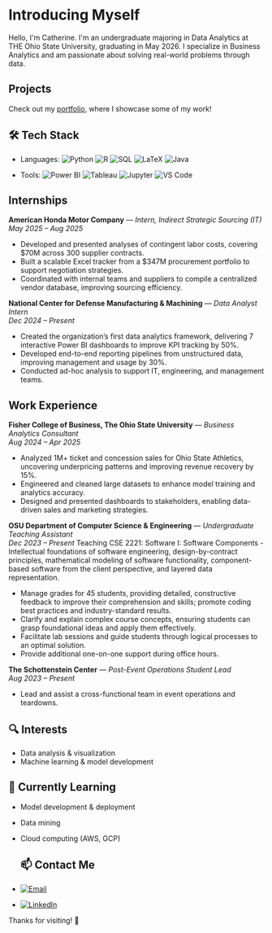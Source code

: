 # Introducing Myself

Hello, I'm Catherine. I'm an undergraduate majoring in Data Analytics at THE Ohio State University, graduating in May 2026. I specialize in Business Analytics and am passionate about solving real-world problems through data.

## Projects
Check out my [portfolio](https://github.com/catherine-ling/portfolio), where I showcase some of my work!

## 🛠️ Tech Stack
- Languages: 
![Python](https://img.shields.io/badge/Python-3776AB?style=flat&logo=python&logoColor=white)
![R](https://img.shields.io/badge/R-276DC3?style=flat&logo=r&logoColor=white)
![SQL](https://img.shields.io/badge/SQL-4479A1?style=flat&logo=postgresql&logoColor=white)
![LaTeX](https://img.shields.io/badge/LaTeX-%23008080.svg?style=flat&logo=latex&logoColor=white)
![Java](https://img.shields.io/badge/Java-%23ED8B00.svg?style=flat&logo=openjdk&logoColor=white)

- Tools: 
![Power BI](https://img.shields.io/badge/Power%20BI-F2C811?style=flat&logo=powerbi&logoColor=black)
![Tableau](https://img.shields.io/badge/Tableau-E97627?style=flat&logo=tableau&logoColor=white)
![Jupyter](https://img.shields.io/badge/Jupyter-F37626?style=flat&logo=jupyter&logoColor=white)
![VS Code](https://img.shields.io/badge/VS%20Code-007ACC?style=flat&logo=visual-studio-code&logoColor=white)


## Internships

**American Honda Motor Company** — *Intern, Indirect Strategic Sourcing (IT)*  
*May 2025 – Aug 2025*  
- Developed and presented analyses of contingent labor costs, covering $70M across 300 supplier contracts.  
- Built a scalable Excel tracker from a $347M procurement portfolio to support negotiation strategies.  
- Coordinated with internal teams and suppliers to compile a centralized vendor database, improving sourcing efficiency.  

**National Center for Defense Manufacturing & Machining** — *Data Analyst Intern*  
*Dec 2024 – Present*  
- Created the organization’s first data analytics framework, delivering 7 interactive Power BI dashboards to improve KPI tracking by 50%.  
- Developed end-to-end reporting pipelines from unstructured data, improving management and usage by 30%.  
- Conducted ad-hoc analysis to support IT, engineering, and management teams.

## Work Experience

**Fisher College of Business, The Ohio State University** — *Business Analytics Consultant*  
*Aug 2024 – Apr 2025*  
- Analyzed 1M+ ticket and concession sales for Ohio State Athletics, uncovering underpricing patterns and improving revenue recovery by 15%.  
- Engineered and cleaned large datasets to enhance model training and analytics accuracy.  
- Designed and presented dashboards to stakeholders, enabling data-driven sales and marketing strategies.

**OSU Department of Computer Science & Engineering** — *Undergraduate Teaching Assistant*  
*Dec 2023 – Present*
Teaching CSE 2221: Software I: Software Components - Intellectual foundations of software engineering, design-by-contract principles, mathematical modeling of software functionality, component-based software from the client perspective, and layered data representation.

- Manage grades for 45 students, providing detailed, constructive feedback to improve their comprehension and skills; promote coding best practices and industry-standard results.
- Clarify and explain complex course concepts, ensuring students can grasp foundational ideas and apply them effectively. 
- Facilitate lab sessions and guide students through logical processes to an optimal solution. 
- Provide additional one-on-one support during office hours.

**The Schottenstein Center** — *Post-Event Operations Student Lead*  
*Aug 2023 – Present*
- Lead and assist a cross-functional team in event operations and teardowns.


## 🔍 Interests
- Data analysis & visualization  
- Machine learning & model development  


## 🌱 Currently Learning
- Model development & deployment 
- Data mining
- Cloud computing (AWS, GCP)

  ## 📫 Contact Me

- [![Email](https://img.shields.io/badge/Email-D14836?style=flat&logo=gmail&logoColor=white)](mailto:catherine.ling04@gmail.com)
- [![LinkedIn](https://img.shields.io/badge/LinkedIn-0A66C2?style=flat&logo=linkedin&logoColor=white)](https://www.linkedin.com/in/catherine-ling/)
<!--[![GitHub](https://img.shields.io/badge/GitHub-100000?style=flat&logo=github&logoColor=white)](https://github.com/catherine-ling)
[![Portfolio](https://img.shields.io/badge/Portfolio-000000?style=flat&logo=about-dot-me&logoColor=white)](https://yourportfolio.com) -->

Thanks for visiting! 🚀
